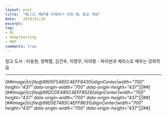 ```yaml
---
layout: post
title:  "RL(1) MDP를 이해하기 위한 RL 중요 개념"
date:   2019/01/28
excerpt: 
tag:
- RL
- Deeplearning
- MDP
comments: true
---
```


참고 도서 : 이웅원, 양혁렬, 김건우, 이영무, 이의령 - 파이썬과 케라스로 배우는 강화학습

---

[##_Image|t/cfile@9905F5485C4EFF8430|alignCenter|width="700" height="437" data-origin-width="700" data-origin-height="437"|||_##]
[##_Image|t/cfile@99DCDE485C4EFF8526|alignCenter|width="700" height="437" data-origin-width="700" data-origin-height="437"|||_##]
[##_Image|t/cfile@99D5E7485C4EFF8631|alignCenter|width="700" height="437" data-origin-width="700" data-origin-height="437"|||_##]
